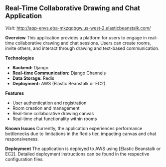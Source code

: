 ## Real-Time Collaborative Drawing and Chat Application

*Visit:* http://app-envs.eba-mkzqqbgw.us-west-2.elasticbeanstalk.com/

**Overview**
This application provides a platform for users to engage in real-time collaborative drawing and chat sessions. Users can create rooms, invite others, and interact through drawing and text-based communication.

**Technologies**
* **Backend:** Django
* **Real-time Communication:** Django Channels
* **Data Storage:** Redis
* **Deployment:** AWS (Elastic Beanstalk or EC2)

**Features**
* User authentication and registration
* Room creation and management
* Real-time collaborative drawing canvas
* Real-time chat functionality within rooms

**Known Issues**
Currently, the application experiences performance bottlenecks due to limitations in the Redis tier, impacting canvas and chat responsiveness.

**Deployment**
The application is deployed to AWS using [Elastic Beanstalk or EC2]. Detailed deployment instructions can be found in the respective configuration files.
